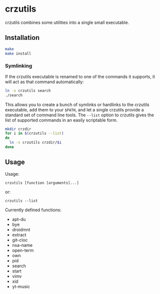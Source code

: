 # crzutils

crzutils combines some utilities into a single small executable.

## Installation

```sh
make
make install
```

### Symlinking

If the crzutils executable is renamed to one of the commands it supports, it will act as that command automatically:

```sh
ln -s crzutils search
./search
```

This allows you to create a bunch of symlinks or hardlinks to the crzutils executable, add them to your `$PATH`, and let a single crzutils provide a standard set of command line tools. The `--list` option to crzutils gives the list of supported commands in an easily scriptable form.

```sh
mkdir crzdir
for i in $(crzutils --list)
do
  ln -s crzutils crzdir/$i
done
```

## Usage

Usage:

```
crzutils [function [arguments]...]
```

or:

```
crzutils --list
```

Currently defined functions:

- apt-du
- bye
- droidmnt
- extract
- git-cloc
- nsa-name
- open-term
- own
- pid
- search
- start
- vimv
- xid
- yt-music
